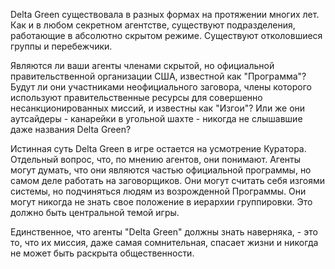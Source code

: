 Delta Green существовала в разных формах на протяжении многих лет. Как и в любом секретном агентстве, существуют подразделения, работающие в абсолютно скрытом режиме. Существуют отколовшиеся группы и перебежчики.

Являются ли ваши агенты членами скрытой, но официальной правительственной организации США, известной как "Программа"? Будут ли они участниками неофициального заговора, члены которого используют правительственные ресурсы для совершенно несанкционированных миссий, и известны как "Изгои"? Или же они аутсайдеры - канарейки в угольной шахте - никогда не слышавшие даже названия Delta Green?

Истинная суть Delta Green в игре остается на усмотрение Куратора. Отдельный вопрос, что, по мнению агентов, они понимают. Агенты могут думать, что они являются частью официальной программы, но самом деле работать на заговорщиков. Они могут считать себя изгоями системы, но подчиняться людям из возрожденной Программы. Они могут никогда не знать свое положение в иерархии группировки. Это должно быть центральной темой игры.

Единственное, что агенты "Delta Green" должны знать наверняка, - это то, что их миссия, даже самая сомнительная, спасает жизни и никогда не может быть раскрыта общественности. 

